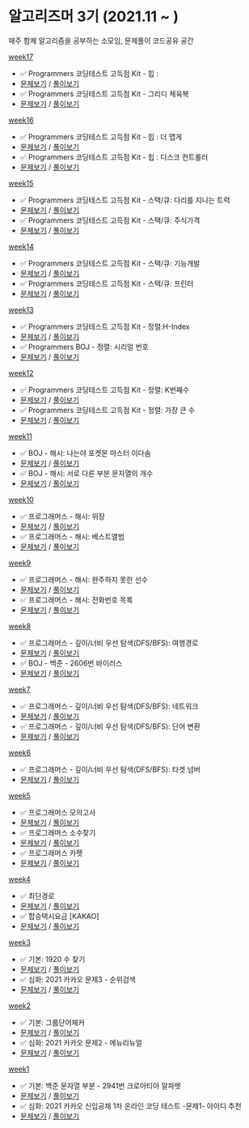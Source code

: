  # 알고리즈머 3기 (2021.11 ~ )

매주 함께 알고리즘을 공부하는 소모임, 문제풀이 코드공유 공간

[week17](https://github.com/bangbangu4/ALGORITHMER_3rd/tree/master/src/week17)
+ ✅ Programmers 코딩테스트 고득점 Kit - 힙 : 
+ [문제보기](https://programmers.co.kr/learn/courses/30/lessons/42628) / [풀이보기](https://github.com/bangbangu4/ALGORITHMER_3rd/blob/main/src/week17/이중우선순위큐.java)
+ ✅ Programmers 코딩테스트 고득점 Kit - 그리디 체육복
+ [문제보기](https://programmers.co.kr/learn/courses/30/lessons/42862) / [풀이보기](https://github.com/bangbangu4/ALGORITHMER_3rd/blob/main/src/week17/체육복.java)


[week16](https://github.com/bangbangu4/ALGORITHMER_3rd/tree/master/src/week16)
+ ✅ Programmers 코딩테스트 고득점 Kit - 힙 : 더 맵게
+ [문제보기](https://programmers.co.kr/learn/courses/30/lessons/42626) / [풀이보기](https://github.com/bangbangu4/ALGORITHMER_3rd/blob/main/src/week16/더맵게.java)
+ ✅ Programmers 코딩테스트 고득점 Kit - 힙 : 디스크 컨트롤러
+ [문제보기](https://programmers.co.kr/learn/courses/30/lessons/42627) / [풀이보기](https://github.com/bangbangu4/ALGORITHMER_3rd/blob/main/src/week16/디스크컨트롤러.java)


[week15](https://github.com/bangbangu4/ALGORITHMER_3rd/tree/master/src/week15)
+ ✅ Programmers 코딩테스트 고득점 Kit - 스택/큐: 다리를 지나는 트럭
+ [문제보기](https://programmers.co.kr/learn/courses/30/lessons/42583) / [풀이보기](https://github.com/bangbangu4/ALGORITHMER_3rd/blob/main/src/week15/다리를지나는트럭.java)
+ ✅ Programmers 코딩테스트 고득점 Kit - 스택/큐: 주식가격
+ [문제보기](https://programmers.co.kr/learn/courses/30/lessons/42584) / [풀이보기](https://github.com/bangbangu4/ALGORITHMER_3rd/blob/main/src/week15/주식가격.java)


[week14](https://github.com/bangbangu4/ALGORITHMER_3rd/tree/master/src/week14)
+ ✅ Programmers 코딩테스트 고득점 Kit - 스택/큐: 기능개발
+ [문제보기](https://programmers.co.kr/learn/courses/30/lessons/42586) / [풀이보기](https://github.com/bangbangu4/ALGORITHMER_3rd/blob/main/src/week14/기능개발.java)
+ ✅ Programmers 코딩테스트 고득점 Kit - 스택/큐: 프린터
+ [문제보기](https://programmers.co.kr/learn/courses/30/lessons/42587) / [풀이보기](https://github.com/bangbangu4/ALGORITHMER_3rd/blob/main/src/week14/프린터.java)


[week13](https://github.com/bangbangu4/ALGORITHMER_3rd/tree/master/src/week13)
+ ✅ Programmers 코딩테스트 고득점 Kit - 정렬:H-Index
+ [문제보기](https://programmers.co.kr/learn/courses/30/lessons/42747) / [풀이보기](https://github.com/bangbangu4/ALGORITHMER_3rd/blob/main/src/week13/HIndex.java)
+ ✅ Programmers BOJ - 정렬: 시리얼 번호 
+ [문제보기](https://www.acmicpc.net/problem/1431) / [풀이보기](https://github.com/bangbangu4/ALGORITHMER_3rd/blob/main/src/week13/시리얼번호.java)


[week12](https://github.com/bangbangu4/ALGORITHMER_3rd/tree/master/src/week12)
+ ✅ Programmers 코딩테스트 고득점 Kit - 정렬: K번째수
+ [문제보기](https://programmers.co.kr/learn/courses/30/lessons/42748) / [풀이보기](https://github.com/bangbangu4/ALGORITHMER_3rd/blob/main/src/week12/K번째수.java)
+ ✅ Programmers 코딩테스트 고득점 Kit - 정렬: 가장 큰 수
+ [문제보기](https://programmers.co.kr/learn/courses/30/lessons/42746) / [풀이보기](https://github.com/bangbangu4/ALGORITHMER_3rd/blob/main/src/week12/가장큰수.java)

[week11](https://github.com/bangbangu4/ALGORITHMER_3rd/tree/master/src/week11)
+ ✅ BOJ - 해시: 나는야 포켓몬 마스터 이다솜
+ [문제보기](https://www.acmicpc.net/problem/1620) / [풀이보기](https://github.com/bangbangu4/ALGORITHMER_3rd/blob/main/src/week11/나는야포켓몬마스터이다솜.java)
+ ✅ BOJ - 해시: 서로 다른 부분 문자열의 개수
+ [문제보기](https://www.acmicpc.net/problem/11478) / [풀이보기](https://github.com/bangbangu4/ALGORITHMER_3rd/blob/main/src/week11/서로다른부분문자열개수.java)

[week10](https://github.com/bangbangu4/ALGORITHMER_3rd/tree/master/src/week10)
+ ✅ 프로그래머스 - 해시: 위장 
+ [문제보기](https://programmers.co.kr/learn/courses/30/lessons/42578) / [풀이보기](https://github.com/bangbangu4/ALGORITHMER_3rd/blob/main/src/week10/위장.java)
+ ✅ 프로그래머스 - 해시: 베스트앨범
+ [문제보기](https://programmers.co.kr/learn/courses/30/lessons/42579) / [풀이보기](https://github.com/bangbangu4/ALGORITHMER_3rd/blob/main/src/week10/베스트앨범.java)


[week9](https://github.com/bangbangu4/ALGORITHMER_3rd/tree/master/src/week09)
+ ✅ 프로그래머스 - 해시: 완주하지 못한 선수
+ [문제보기](https://programmers.co.kr/learn/courses/30/lessons/42576) / [풀이보기](https://github.com/bangbangu4/ALGORITHMER_3rd/blob/main/src/week09/완주하지못한선수.java)
+ ✅ 프로그래머스 - 해시: 전화번호 목록
+ [문제보기](https://programmers.co.kr/learn/courses/30/lessons/42577) / [풀이보기](https://github.com/bangbangu4/ALGORITHMER_3rd/blob/main/src/week09/전화번호목록.java)

[week8](https://github.com/bangbangu4/ALGORITHMER_3rd/tree/master/src/week08)
+ ✅ 프로그래머스 - 깊이/너비 우선 탐색(DFS/BFS): 여행경로
+ [문제보기](https://programmers.co.kr/learn/courses/30/lessons/43164) / [풀이보기](https://github.com/bangbangu4/ALGORITHMER_3rd/blob/main/src/week08/여행경로.java)
+ ✅ BOJ - 백준 - 2606번 바이러스 
+ [문제보기](https://www.acmicpc.net/problem/2606) / [풀이보기](https://github.com/bangbangu4/ALGORITHMER_3rd/blob/main/src/week08/바이러스.java)

[week7](https://github.com/bangbangu4/ALGORITHMER_3rd/tree/master/src/week07)
+ ✅ 프로그래머스 - 깊이/너비 우선 탐색(DFS/BFS): 네트워크
+ [문제보기](https://programmers.co.kr/learn/courses/30/lessons/43162) / [풀이보기](https://github.com/bangbangu4/ALGORITHMER_3rd/blob/main/src/week07/네트워크.java)
+ ✅ 프로그래머스 - 깊이/너비 우선 탐색(DFS/BFS): 단어 변환
+ [문제보기](https://programmers.co.kr/learn/courses/30/lessons/43163) / [풀이보기](https://github.com/bangbangu4/ALGORITHMER_3rd/blob/main/src/week07/단어변환.java)

[week6](https://github.com/bangbangu4/ALGORITHMER_3rd/tree/master/src/week06)
+ ✅ 프로그래머스 - 깊이/너비 우선 탐색(DFS/BFS): 타겟 넘버
+ [문제보기](https://programmers.co.kr/learn/courses/30/lessons/43165) / [풀이보기](https://github.com/bangbangu4/ALGORITHMER_3rd/blob/main/src/week06/타겟넘버.java)

[week5](https://github.com/bangbangu4/ALGORITHMER_3rd/tree/master/src/week05)
+ ✅ 프로그래머스  모의고사
+ [문제보기](https://programmers.co.kr/learn/courses/30/lessons/42840) / [풀이보기](https://github.com/bangbangu4/ALGORITHMER_3rd/blob/main/src/week05/모의고사.java)
+ ✅ 프로그래머스  소수찾기
+ [문제보기](https://programmers.co.kr/learn/courses/30/lessons/42839) / [풀이보기](https://github.com/bangbangu4/ALGORITHMER_3rd/blob/main/src/week05/소수찾기.java)
+ ✅ 프로그래머스  카펫
+ [문제보기](https://programmers.co.kr/learn/courses/30/lessons/42842) / [풀이보기](https://github.com/bangbangu4/ALGORITHMER_3rd/blob/main/src/week05/카펫.java)

[week4](https://github.com/bangbangu4/ALGORITHMER_3rd/tree/master/src/week04)
+ ✅ 최단경로
+ [문제보기](https://www.acmicpc.net/problem/1753) / [풀이보기](https://github.com/bangbangu4/ALGORITHMER_3rd/blob/main/src/week04/최단경로.java)
+ ✅ 합승택시요금 [KAKAO]
+ [문제보기](https://programmers.co.kr/learn/courses/30/lessons/72413) / [풀이보기](https://github.com/bangbangu4/ALGORITHMER_3rd/blob/main/src/week04/합승택시요금.java)

[week3](https://github.com/bangbangu4/ALGORITHMER_3rd/tree/master/src/week03)
* ✅ 기본: 1920 수 찾기
* [문제보기](https://www.acmicpc.net/problem/1920) / [풀이보기](https://github.com/bangbangu4/ALGORITHMER_3rd/blob/main/src/week03/수찾기.java)
* ✅ 심화: 2021 카카오 문제3 - 순위검색
* [문제보기](https://tech.kakao.com/2021/01/25/2021-kakao-recruitment-round-1/) / [풀이보기](https://github.com/bangbangu4/ALGORITHMER_3rd/blob/main/src/week03/순위검색.java)
     
[week2](https://github.com/bangbangu4/ALGORITHMER_3rd/tree/master/src/week02)
* ✅ 기본: 그룹단어체커
* [문제보기](https://www.acmicpc.net/problem/1316) / [풀이보기](https://github.com/bangbangu4/ALGORITHMER_3rd/blob/main/src/week02/그룹단어체커.java)
* ✅ 심화: 2021 카카오 문제2 - 메뉴리뉴얼
* [문제보기](https://programmers.co.kr/learn/courses/30/lessons/72411) / [풀이보기](https://github.com/bangbangu4/ALGORITHMER_3rd/blob/main/src/week02/메뉴리뉴얼.java)

[week1](https://github.com/bangbangu4/ALGORITHMER_3rd/tree/master/src/week01)
* ✅ 기본: 백준 문자열 부분 - 2941번 크로아티아 알파벳 
* [문제보기](https://www.acmicpc.net/problem/2941) / [풀이보기](https://github.com/bangbangu4/ALGORITHMER_3rd/blob/main/src/week01/크로아티아알파벳.java)
* ✅ 심화: 2021 카카오 신입공채 1차 온라인 코딩 테스트 -문제1- 아이디 추천
* [문제보기](https://programmers.co.kr/learn/courses/30/lessons/72410) / [풀이보기](https://github.com/bangbangu4/ALGORITHMER_3rd/blob/main/src/week01/아이디추천.java)


